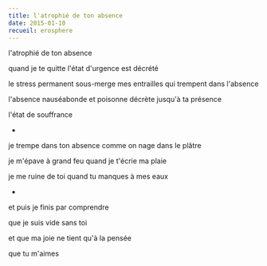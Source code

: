 ```yaml
---
title: l'atrophié de ton absence
date: 2015-01-10
recueil: erosphere
---
```


l'atrophié de ton absence

quand je te quitte
l'état d'urgence est décrété

le stress permanent sous-merge mes entrailles qui trempent dans l'absence

l'absence nauséabonde et poisonne
décrète jusqu'à ta présence

l'état de souffrance

*

je trempe dans ton absence comme on nage dans le plâtre

je m'épave à grand feu quand je t'écrie ma plaie

je me ruine de toi quand tu manques à mes eaux

*

et puis
je finis par comprendre

que je suis vide sans toi

et que ma joie ne tient qu'à la pensée

que tu m'aimes
